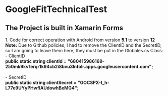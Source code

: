 # GoogleFitTechnicalTest

<h2>The Project is built in Xamarin Forms</h2>
1. Code for correct operation with Android from version <b>5.1</b> to version <b>12</b><br>
<b>Note:</b> Due to Github policies, I had to remove the ClientID and the SecretID, so I am going to leave them here, they must be put in the Globales.cs Class:<br>
    - ClientID <br><b>public static string clientId = "680415986169-250mk9kv1erqr1k94cb2i8bvu3lnfolr.apps.googleusercontent.com";</b><br><br>
    - SecretID <br><b>public static string clientSecret = "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";</b><br><br>
